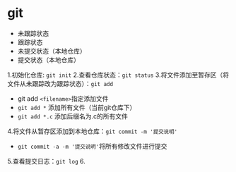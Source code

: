 # git
* 未跟踪状态
* 跟踪状态
* 未提交状态（本地仓库）
* 提交状态（本地仓库）

1.初始化仓库: `git init`
2.查看仓库状态：`git status`
3.将文件添加至暂存区（将文件从未跟踪改为跟踪状态）：`git add`
  * git add `<filename>`指定添加文件
  * `git add *` 添加所有文件（当前git仓库下）
  * `git add *.c` 添加后缀名为.c的所有文件

4.将文件从暂存区添加到本地仓库：`git commit -m '提交说明'`
* `git commit -a -m '提交说明'`将所有修改文件进行提交

5.查看提交日志：`git log`
6.